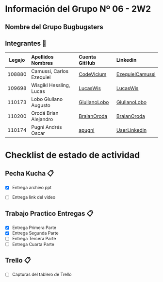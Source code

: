 # Información del Grupo Nº 06 - 2W2


## Nombre del Grupo Bugbugsters


## Integrantes :busts_in_silhouette:

| Legajo| Apellidos Nombres  | Cuenta GitHub | Linkedin
| :------: | :-------- | :-------- | :-------- |
| 108880 | Camussi, Carlos Ezequiel |[CodeVicium](https://github.com/CodeVicium)|[EzequielCamussi](https://www.linkedin.com/in/ezequiel-camussi-584620172/)|
| 109698 | Wisgikl Hessling, Lucas | [LucasWis](https://github.com/LucasWis)|[LucasWis](https://www.linkedin.com/in/lucas-wisgikl-3bb13a13b)|
| 110173 | Lobo Giuliano Augusto |[GiulianoLobo](https://github.com/GiulianoLobo)|[GiulianoLobo](https://www.linkedin.com/in/giuliano-lobo-733315117/)|
| 110200 | Orodá Brian Alejandro |[BraianOroda](https://github.com/BraianOroda)|[BraianOroda](https://www.linkedin.com/in/braian-oroda-17616b12a/)|
| 110174 | Pugni Andrés Oscar |[apugni](https://github.com/apugni)|[UserLinkedin](https://www.linkedin.com/in/andres-pugni-a0a4182a/)|

# Checklist de estado de actividad

## Pecha Kucha :clipboard:
- [x] Entrega archivo ppt

- [ ] Entrega link del video

## Trabajo Practico Entregas :clipboard:
- [x] Entrega Primera Parte
- [x] Entrega Segunda Parte
- [ ] Entrega Tercera Parte
- [ ] Entrega Cuarta Parte

## Trello :clipboard:
- [ ] Capturas del tablero de Trello
